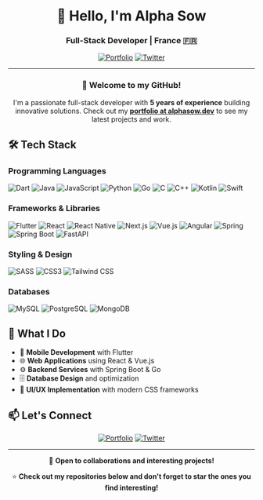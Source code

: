 <div align="center">

# 👋 Hello, I'm Alpha Sow

### Full-Stack Developer | France 🇫🇷

[![Portfolio](https://img.shields.io/badge/Portfolio-alphasow.dev-blue?style=for-the-badge&logo=firefox)](https://alphasow.dev)
[![Twitter](https://img.shields.io/badge/Twitter-@S_Alphaibrahima-1DA1F2?style=for-the-badge&logo=twitter)](https://twitter.com/S_Alphaibrahima)

---

### 🚀 Welcome to my GitHub!

I'm a passionate full-stack developer with **5 years of experience** building innovative solutions. 
Check out my **[portfolio at alphasow.dev](https://alphasow.dev)** to see my latest projects and work.

</div>

## 🛠️ Tech Stack

### Programming Languages
![Dart](https://img.shields.io/badge/Dart-0175C2?style=flat-square&logo=dart&logoColor=white)
![Java](https://img.shields.io/badge/Java-ED8B00?style=flat-square&logo=java&logoColor=white)
![JavaScript](https://img.shields.io/badge/JavaScript-F7DF1E?style=flat-square&logo=javascript&logoColor=black)
![Python](https://img.shields.io/badge/Python-3776AB?style=flat-square&logo=python&logoColor=white)
![Go](https://img.shields.io/badge/Go-00ADD8?style=flat-square&logo=go&logoColor=white)
![C](https://img.shields.io/badge/C-A8B9CC?style=flat-square&logo=c&logoColor=black)
![C++](https://img.shields.io/badge/C++-00599C?style=flat-square&logo=c%2B%2B&logoColor=white)
![Kotlin](https://img.shields.io/badge/Kotlin-0095D5?style=flat-square&logo=kotlin&logoColor=white)
![Swift](https://img.shields.io/badge/Swift-FA7343?style=flat-square&logo=swift&logoColor=white)

### Frameworks & Libraries
![Flutter](https://img.shields.io/badge/Flutter-02569B?style=flat-square&logo=flutter&logoColor=white)
![React](https://img.shields.io/badge/React-61DAFB?style=flat-square&logo=react&logoColor=black)
![React Native](https://img.shields.io/badge/React_Native-61DAFB?style=flat-square&logo=react&logoColor=black)
![Next.js](https://img.shields.io/badge/Next.js-000000?style=flat-square&logo=next.js&logoColor=white)
![Vue.js](https://img.shields.io/badge/Vue.js-4FC08D?style=flat-square&logo=vue.js&logoColor=white)
![Angular](https://img.shields.io/badge/Angular-DD0031?style=flat-square&logo=angular&logoColor=white)
![Spring](https://img.shields.io/badge/Spring-6DB33F?style=flat-square&logo=spring&logoColor=white)
![Spring Boot](https://img.shields.io/badge/Spring_Boot-6DB33F?style=flat-square&logo=spring-boot&logoColor=white)
![FastAPI](https://img.shields.io/badge/FastAPI-009688?style=flat-square&logo=fastapi&logoColor=white)

### Styling & Design
![SASS](https://img.shields.io/badge/SASS-CC6699?style=flat-square&logo=sass&logoColor=white)
![CSS3](https://img.shields.io/badge/CSS3-1572B6?style=flat-square&logo=css3&logoColor=white)
![Tailwind CSS](https://img.shields.io/badge/Tailwind_CSS-38B2AC?style=flat-square&logo=tailwind-css&logoColor=white)

### Databases
![MySQL](https://img.shields.io/badge/MySQL-4479A1?style=flat-square&logo=mysql&logoColor=white)
![PostgreSQL](https://img.shields.io/badge/PostgreSQL-316192?style=flat-square&logo=postgresql&logoColor=white)
![MongoDB](https://img.shields.io/badge/MongoDB-47A248?style=flat-square&logo=mongodb&logoColor=white)


## 🎯 What I Do

- 📱 **Mobile Development** with Flutter
- 🌐 **Web Applications** using React & Vue.js
- ⚙️ **Backend Services** with Spring Boot & Go
- 🗄️ **Database Design** and optimization
- 🎨 **UI/UX Implementation** with modern CSS frameworks

## 📫 Let's Connect

<div align="center">

[![Portfolio](https://img.shields.io/badge/🌐_Portfolio-alphasow.dev-blue?style=for-the-badge)](https://alphasow.dev)
[![Twitter](https://img.shields.io/badge/🐦_Twitter-@S_Alphaibrahima-1DA1F2?style=for-the-badge)](https://twitter.com/S_Alphaibrahima)

---

💼 **Open to collaborations and interesting projects!**

⭐ **Check out my repositories below and don't forget to star the ones you find interesting!**

</div>
